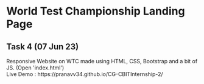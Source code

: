 # World Test Championship Landing Page

<h2> Task 4 (07 Jun 23)</h2>
Responsive Website on WTC made using HTML, CSS, Bootstrap and a bit of JS. (Open 'index.html')
<br>
Live Demo : https://pranavv34.github.io/CG-CBITInternship-2/
